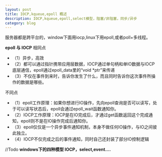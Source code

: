 ```yaml
---
layout: post
title: IOCP,kqueue,epoll 概述
description: IOCP,kqueue,epoll,select模型，阻塞/非阻塞，同步/异步
category: blog
---
```

服务器都是跨平台的，window下面用iocp,linux下用epoll,或者poll+多线程。 

**epoll 与 IOCP**
相同点
+ 	（1）异步，高效
+ 	（2）都可以通过指针携带应用层数据，IOCP通过单句柄和单IO数据与IOCP底层通信，epoll通过epoll_data里的“void *ptr”来传递
+ 	（3）不仅在事件到来时，告诉你发生了什么，而且同时告诉你这次事件所操作的数据是哪些。

不同点
+ （1）epoll工作原理：如果你想进行IO操作，先向epoll查询是否可以读写，处于可以读写状态后，epoll会通过epoll_wait函数通知你。
+ （2）IOCP工作原理：IOCP是在IO完成后，才通过get函数返回这个完成通知，epoll则不是在IO操作完成后通知你。
+ （3）epoll仅仅是一个异步事件通知机制，本身不做任何IO操作，与IO之间彼此独立。
+ （4）IOCP不仅完成之后的事件通知，同时自己还封装了部分IO控制逻辑


//Todo
**windows下的四种模型 IOCP，select,event....**
